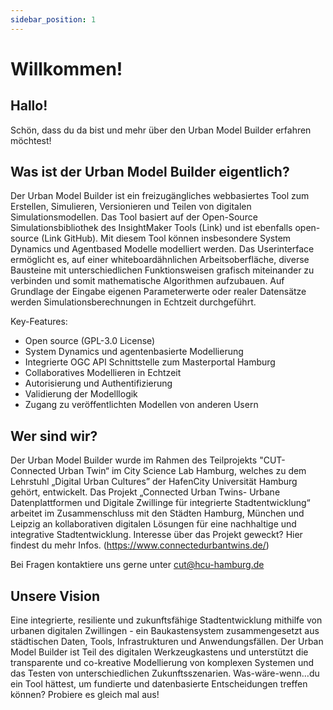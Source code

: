 ```yaml
---
sidebar_position: 1
---
```


# Willkommen!

## Hallo!
Schön, dass du da bist und mehr über den Urban Model Builder erfahren möchtest!


## Was ist der Urban Model Builder eigentlich?

Der Urban Model Builder ist ein freizugängliches webbasiertes Tool zum Erstellen, Simulieren, Versionieren und Teilen von digitalen Simulationsmodellen. Das Tool basiert auf der Open-Source Simulationsbibliothek des InsightMaker Tools (Link) und ist ebenfalls open-source (Link GitHub). Mit diesem Tool können insbesondere System Dynamics und Agentbased Modelle modelliert werden. Das Userinterface ermöglicht es, auf einer whiteboardähnlichen Arbeitsoberfläche, diverse Bausteine mit unterschiedlichen Funktionsweisen grafisch miteinander zu verbinden und somit mathematische Algorithmen aufzubauen. Auf Grundlage der Eingabe eigenen Parameterwerte oder realer Datensätze werden Simulationsberechnungen in Echtzeit durchgeführt. 

Key-Features: 
- Open source (GPL-3.0 License)
- System Dynamics und agentenbasierte Modellierung
- Integrierte OGC API Schnittstelle zum Masterportal Hamburg
- Collaboratives Modellieren in Echtzeit
- Autorisierung und Authentifizierung
- Validierung der Modelllogik
- Zugang zu veröffentlichten Modellen von anderen Usern


## Wer sind wir? 

Der Urban Model Builder wurde im Rahmen des Teilprojekts "CUT- Connected Urban Twin“ im City Science Lab Hamburg, welches zu dem Lehrstuhl „Digital Urban Cultures” der HafenCity Universität Hamburg gehört, entwickelt. Das Projekt „Connected Urban Twins- Urbane Datenplattformen und Digitale Zwillinge für integrierte Stadtentwicklung“ arbeitet im Zusammenschluss mit den Städten Hamburg, München und Leipzig an kollaborativen digitalen Lösungen für eine nachhaltige und integrative Stadtentwicklung. 
Interesse über das Projekt geweckt? Hier findest du mehr Infos. (https://www.connectedurbantwins.de/)

Bei Fragen kontaktiere uns gerne unter cut@hcu-hamburg.de

## Unsere Vision

Eine integrierte, resiliente und zukunftsfähige Stadtentwicklung mithilfe von urbanen digitalen Zwillingen - ein Baukastensystem zusammengesetzt aus städtischen Daten, Tools, Infrastrukturen und Anwendungsfällen. Der Urban Model Builder ist Teil des digitalen Werkzeugkastens und unterstützt die transparente und co-kreative Modellierung von komplexen Systemen und das Testen von unterschiedlichen Zukunftsszenarien. Was-wäre-wenn…du ein Tool hättest, um fundierte und datenbasierte Entscheidungen treffen können? Probiere es gleich mal aus!
